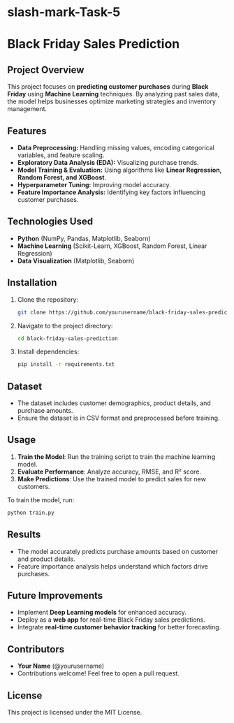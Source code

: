 # slash-mark-Task-5
# Black Friday Sales Prediction

## Project Overview
This project focuses on **predicting customer purchases** during **Black Friday** using **Machine Learning** techniques. By analyzing past sales data, the model helps businesses optimize marketing strategies and inventory management.

## Features
- **Data Preprocessing:** Handling missing values, encoding categorical variables, and feature scaling.
- **Exploratory Data Analysis (EDA):** Visualizing purchase trends.
- **Model Training & Evaluation:** Using algorithms like **Linear Regression, Random Forest, and XGBoost**.
- **Hyperparameter Tuning:** Improving model accuracy.
- **Feature Importance Analysis:** Identifying key factors influencing customer purchases.

## Technologies Used
- **Python** (NumPy, Pandas, Matplotlib, Seaborn)
- **Machine Learning** (Scikit-Learn, XGBoost, Random Forest, Linear Regression)
- **Data Visualization** (Matplotlib, Seaborn)

## Installation
1. Clone the repository:
   ```sh
   git clone https://github.com/yourusername/black-friday-sales-prediction.git
   ```
2. Navigate to the project directory:
   ```sh
   cd black-friday-sales-prediction
   ```
3. Install dependencies:
   ```sh
   pip install -r requirements.txt
   ```

## Dataset
- The dataset includes customer demographics, product details, and purchase amounts.
- Ensure the dataset is in CSV format and preprocessed before training.

## Usage
1. **Train the Model**: Run the training script to train the machine learning model.
2. **Evaluate Performance**: Analyze accuracy, RMSE, and R² score.
3. **Make Predictions**: Use the trained model to predict sales for new customers.

To train the model, run:
```sh
python train.py
```

## Results
- The model accurately predicts purchase amounts based on customer and product details.
- Feature importance analysis helps understand which factors drive purchases.

## Future Improvements
- Implement **Deep Learning models** for enhanced accuracy.
- Deploy as a **web app** for real-time Black Friday sales predictions.
- Integrate **real-time customer behavior tracking** for better forecasting.

## Contributors
- **Your Name** (@yourusername)
- Contributions welcome! Feel free to open a pull request.

## License
This project is licensed under the MIT License.

